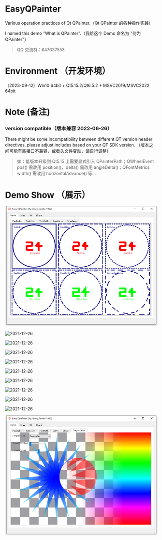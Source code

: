 # EasyQPainter 

Various operation practices of Qt QPainter.（Qt QPainter 的各种操作实践）

I named this demo "What is QPainter".（我给这个 Demo 命名为 "何为 QPainter"）

> QQ 交流群：647637553

# Environment （开发环境）

（2023-09-12）Win10 64bit + Qt5.15.2/Qt6.5.2 + MSVC2019/MSVC2022 64bit

# Note  (备注)

### version compatible（版本兼容 2022-06-26）

There might be some incompatibility between different QT version header directives, please adjust includes based on your QT SDK version. （版本之间可能有些接口不兼容，或者头文件变动，请自行调整）
> 如：低版本升级到 Qt5.15 上需要显式引入 QPainterPath；QWheelEvent pos() 需改用 position()，delta() 需改用 angleDelta()；QFontMetrics width() 需改用 horizontalAdvance() 等...

# Demo Show （展示）

![2021-12-26](img/demo/1.png)

![2021-12-26](img/demo/2.png)

![2021-12-26](img/demo/3.png)

![2021-12-26](img/demo/4.png)

![2021-12-26](img/demo/5.png)

![2021-12-26](img/demo/6.png)

![2021-12-26](img/demo/7.png)

![2021-12-26](img/demo/8.png)

![2021-12-26](img/demo/9.png)

![2021-12-26](img/demo/10.png)

![2023-09-12](img/demo/11.png)
